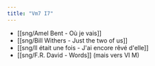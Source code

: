 ```yaml
---
title: "Vm7 I7"
---
```


- [[sng/Amel Bent - Où je vais]]
- [[sng/Bill Withers - Just the two of us]]
- [[sng/Il était une fois - J'ai encore rêvé d'elle]]
- [[sng/F.R. David - Words]] (mais vers VI M)
